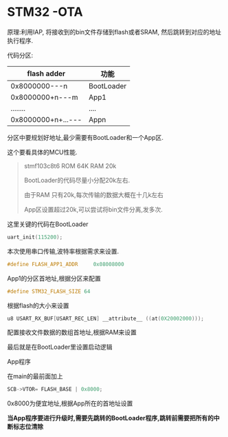 # STM32 -OTA

原理:利用IAP, 将接收到的bin文件存储到flash或者SRAM, 然后跳转到对应的地址执行程序.

代码分区:

| flash adder        | 功能       |
| ------------------ | ---------- |
| 0x8000000---n      | BootLoader |
| 0x8000000+n---m    | App1       |
| ........           | ....       |
| 0x8000000+n+...--- | Appn       |

分区中要规划好地址,最少需要有BootLoader和一个App区.

这个要看具体的MCU性能.

> stmf103c8t6 ROM 64K RAM 20k
>
> BootLoader的代码尽量小分配20k左右.
>
> 由于RAM 只有20k,每次传输的数据大概在十几k左右
>
> App区设置超过20k,可以尝试将bin文件分离,发多次.

这里关键的代码在BootLoader

```c
uart_init(115200);
```

本次使用串口传输,波特率根据需求来设置.

```c
#define FLASH_APP1_ADDR		0x08008000 
```

App1的分区首地址,根据分区来配置

```c
#define STM32_FLASH_SIZE 64 	 		
```

根据flash的大小来设置

```c
u8 USART_RX_BUF[USART_REC_LEN] __attribute__ ((at(0X20002000)));
```

配置接收文件数据的数组首地址,根据RAM来设置

最后就是在BootLoader里设置启动逻辑



App程序

在main的最前面加上

```c
SCB->VTOR= FLASH_BASE | 0x8000;
```

0x8000为便宜地址,根据App所在的首地址设置

**当App程序要进行升级时,需要先跳转的BootLoader程序,跳转前需要把所有的中断标志位清除**
